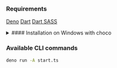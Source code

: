 ### Requirements
[Deno](https://deno.land/#installation)
[Dart]()
[Dart SASS]()

<details>
  <summary>#### Installation on Windows with choco</summary> 
```powershell
choco install deno dart-sdk sass
```
Restart command line/powershell to get access to these new programs in your PATH
</details>



### Available CLI commands
```bash
deno run -A start.ts
```
